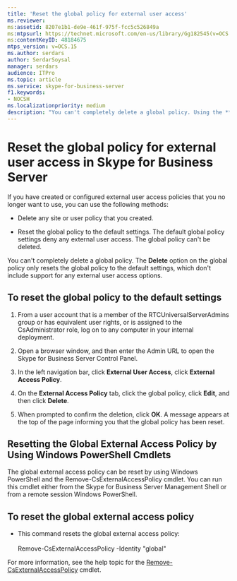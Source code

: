 ```yaml
---
title: 'Reset the global policy for external user access'
ms.reviewer: 
ms:assetid: 8207e1b1-de9e-461f-975f-fcc5c526849a
ms:mtpsurl: https://technet.microsoft.com/en-us/library/Gg182545(v=OCS.15)
ms:contentKeyID: 48184675
mtps_version: v=OCS.15
ms.author: serdars
author: SerdarSoysal
manager: serdars
audience: ITPro
ms.topic: article
ms.service: skype-for-business-server
f1.keywords:
- NOCSH
ms.localizationpriority: medium
description: "You can't completely delete a global policy. Using the **Delete** option on the global policy only resets the global policy to the default settings, which don't include support for any external user access options."
---
```



# Reset the global policy for external user access in Skype for Business Server 

If you have created or configured external user access policies that you no longer want to use, you can use the following methods:

  - Delete any site or user policy that you created.

  - Reset the global policy to the default settings. The default global policy settings deny any external user access. The global policy can't be deleted.

You can't completely delete a global policy. The **Delete** option on the global policy only resets the global policy to the default settings, which don't include support for any external user access options.

## To reset the global policy to the default settings

1.  From a user account that is a member of the RTCUniversalServerAdmins group or has equivalent user rights, or is assigned to the CsAdministrator role, log on to any computer in your internal deployment.

2.  Open a browser window, and then enter the Admin URL to open the Skype for Business Server Control Panel.

3.  In the left navigation bar, click **External User Access**, click **External Access Policy**.

4.  On the **External Access Policy** tab, click the global policy, click **Edit**, and then click **Delete**.

5.  When prompted to confirm the deletion, click **OK**. A message appears at the top of the page informing you that the global policy has been reset.


## Resetting the Global External Access Policy by Using Windows PowerShell Cmdlets

The global external access policy can be reset by using Windows PowerShell and the Remove-CsExternalAccessPolicy cmdlet. You can run this cmdlet either from the Skype for Business Server Management Shell or from a remote session Windows PowerShell. 

## To reset the global external access policy

  - This command resets the global external access policy:<br/><br/>Remove-CsExternalAccessPolicy -Identity "global"

For more information, see the help topic for the [Remove-CsExternalAccessPolicy](/powershell/module/skype/Remove-CsExternalAccessPolicy) cmdlet.
